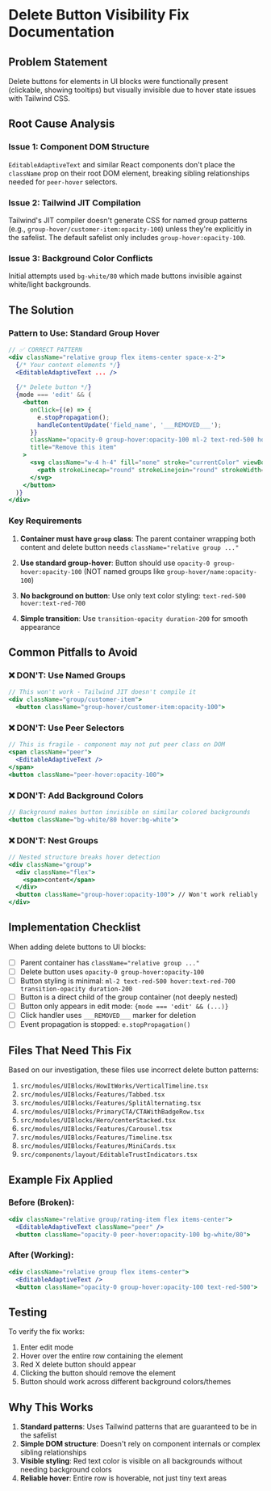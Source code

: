 # Delete Button Visibility Fix Documentation

## Problem Statement
Delete buttons for elements in UI blocks were functionally present (clickable, showing tooltips) but visually invisible due to hover state issues with Tailwind CSS.

## Root Cause Analysis

### Issue 1: Component DOM Structure
`EditableAdaptiveText` and similar React components don't place the `className` prop on their root DOM element, breaking sibling relationships needed for `peer-hover` selectors.

### Issue 2: Tailwind JIT Compilation
Tailwind's JIT compiler doesn't generate CSS for named group patterns (e.g., `group-hover/customer-item:opacity-100`) unless they're explicitly in the safelist. The default safelist only includes `group-hover:opacity-100`.

### Issue 3: Background Color Conflicts
Initial attempts used `bg-white/80` which made buttons invisible against white/light backgrounds.

## The Solution

### Pattern to Use: Standard Group Hover

```jsx
// ✅ CORRECT PATTERN
<div className="relative group flex items-center space-x-2">
  {/* Your content elements */}
  <EditableAdaptiveText ... />
  
  {/* Delete button */}
  {mode === 'edit' && (
    <button
      onClick={(e) => {
        e.stopPropagation();
        handleContentUpdate('field_name', '___REMOVED___');
      }}
      className="opacity-0 group-hover:opacity-100 ml-2 text-red-500 hover:text-red-700 transition-opacity duration-200"
      title="Remove this item"
    >
      <svg className="w-4 h-4" fill="none" stroke="currentColor" viewBox="0 0 24 24">
        <path strokeLinecap="round" strokeLinejoin="round" strokeWidth={2} d="M6 18L18 6M6 6l12 12" />
      </svg>
    </button>
  )}
</div>
```

### Key Requirements

1. **Container must have `group` class**: The parent container wrapping both content and delete button needs `className="relative group ..."`

2. **Use standard group-hover**: Button should use `opacity-0 group-hover:opacity-100` (NOT named groups like `group-hover/name:opacity-100`)

3. **No background on button**: Use only text color styling: `text-red-500 hover:text-red-700`

4. **Simple transition**: Use `transition-opacity duration-200` for smooth appearance

## Common Pitfalls to Avoid

### ❌ DON'T: Use Named Groups
```jsx
// This won't work - Tailwind JIT doesn't compile it
<div className="group/customer-item">
  <button className="group-hover/customer-item:opacity-100">
```

### ❌ DON'T: Use Peer Selectors
```jsx
// This is fragile - component may not put peer class on DOM
<span className="peer">
  <EditableAdaptiveText />
</span>
<button className="peer-hover:opacity-100">
```

### ❌ DON'T: Add Background Colors
```jsx
// Background makes button invisible on similar colored backgrounds
<button className="bg-white/80 hover:bg-white">
```

### ❌ DON'T: Nest Groups
```jsx
// Nested structure breaks hover detection
<div className="group">
  <div className="flex">
    <span>content</span>
  </div>
  <button className="group-hover:opacity-100"> // Won't work reliably
</div>
```

## Implementation Checklist

When adding delete buttons to UI blocks:

- [ ] Parent container has `className="relative group ..."`
- [ ] Delete button uses `opacity-0 group-hover:opacity-100`
- [ ] Button styling is minimal: `ml-2 text-red-500 hover:text-red-700 transition-opacity duration-200`
- [ ] Button is a direct child of the group container (not deeply nested)
- [ ] Button only appears in edit mode: `{mode === 'edit' && (...)}`
- [ ] Click handler uses `___REMOVED___` marker for deletion
- [ ] Event propagation is stopped: `e.stopPropagation()`

## Files That Need This Fix

Based on our investigation, these files use incorrect delete button patterns:

1. `src/modules/UIBlocks/HowItWorks/VerticalTimeline.tsx`
2. `src/modules/UIBlocks/Features/Tabbed.tsx`
3. `src/modules/UIBlocks/Features/SplitAlternating.tsx`
4. `src/modules/UIBlocks/PrimaryCTA/CTAWithBadgeRow.tsx`
5. `src/modules/UIBlocks/Hero/centerStacked.tsx`
6. `src/modules/UIBlocks/Features/Carousel.tsx`
7. `src/modules/UIBlocks/Features/Timeline.tsx`
8. `src/modules/UIBlocks/Features/MiniCards.tsx`
9. `src/components/layout/EditableTrustIndicators.tsx`

## Example Fix Applied

### Before (Broken):
```jsx
<div className="relative group/rating-item flex items-center">
  <EditableAdaptiveText className="peer" />
  <button className="opacity-0 peer-hover:opacity-100 bg-white/80">
```

### After (Working):
```jsx
<div className="relative group flex items-center">
  <EditableAdaptiveText />
  <button className="opacity-0 group-hover:opacity-100 text-red-500">
```

## Testing

To verify the fix works:
1. Enter edit mode
2. Hover over the entire row containing the element
3. Red X delete button should appear
4. Clicking the button should remove the element
5. Button should work across different background colors/themes

## Why This Works

1. **Standard patterns**: Uses Tailwind patterns that are guaranteed to be in the safelist
2. **Simple DOM structure**: Doesn't rely on component internals or complex sibling relationships
3. **Visible styling**: Red text color is visible on all backgrounds without needing background colors
4. **Reliable hover**: Entire row is hoverable, not just tiny text areas